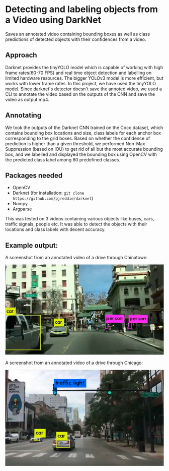 # Detecting and labeling objects from a Video using DarkNet

Saves an annotated video containing bounding boxes as well as class predictions of detected objects with their confidences from a video.

## Approach

Darknet provides the tinyYOLO model which is capable of working with high frame rates(60-70 FPS) and real time object detection and labelling on limited hardware resources. The bigger YOLOv3 model is more efficient, but works with lower frame rates. In this project, we have used the tinyYOLO model. Since darknet's detector doesn't save the annoted video, we used a CLI to annotate the video based on the outputs of the CNN and save the video as output.mp4.

## Annotating

We took the outputs of the Darknet CNN trained on the Coco dataset, which contains bounding box locations and size, class labels for each anchor box corresponding to the grid boxes. Based on whether the confidence of prediction is higher than a given threshold, we performed Non-Max Suppression (based on IOU) to get rid of all but the most accurate bounding box, and we labelled and displayed the bounding box using OpenCV with the predicted class label among 80 predefined classes.

## Packages needed

- OpenCV
- Darknet (for installation: `git clone https://github.com/pjreddie/darknet`)
- Numpy
- Argparse

This was tested on 3 videos containing various objects like buses, cars, traffic signals, people etc. It was able to detect the objects with their locations and class labels with decent accuracy.

## Example output:
A screenshot from an annotated video of a drive through Chinatown:

![Chinatown_drive](https://github.com/susiejojo/CNN_projects/blob/master/tinyYOLO/chinatown_anno.png)

A screenshot from an annotated video of a drive through Chicago:

![Chicago_drive](https://github.com/susiejojo/CNN_projects/blob/master/tinyYOLO/chicago_drivethrough.png)


